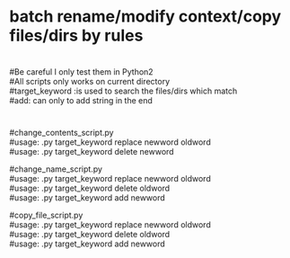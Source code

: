 # batch rename/modify context/copy files/dirs by rules
#  
#Be careful I only test them in Python2  
#All scripts only works on current directory  
#target_keyword :is used to search the files/dirs which match  
#add: can only to add string in the end
#  
#change_contents_script.py  
#usage: .py target_keyword  replace  newword oldword  
#usage: .py target_keyword  delete   newword   
  
  
#change_name_script.py	   
#usage: .py target_keyword  replace  newword oldword   
#usage: .py target_keyword  delete   oldword   
#usage: .py target_keyword  add      newword   
  
#copy_file_script.py  
#usage: .py target_keyword  replace  newword oldword   
#usage: .py target_keyword  delete   oldword  
#usage: .py target_keyword  add      newword   
  
